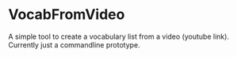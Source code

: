 # VocabFromVideo
A simple tool to create a vocabulary list from a video (youtube link). Currently just a commandline prototype.
